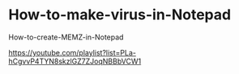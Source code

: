 # How-to-make-virus-in-Notepad
 How-to-create-MEMZ-in-Notepad

https://youtube.com/playlist?list=PLa-hCgvvP4TYN8skzlGZ7ZJoqNBBbVCW1
